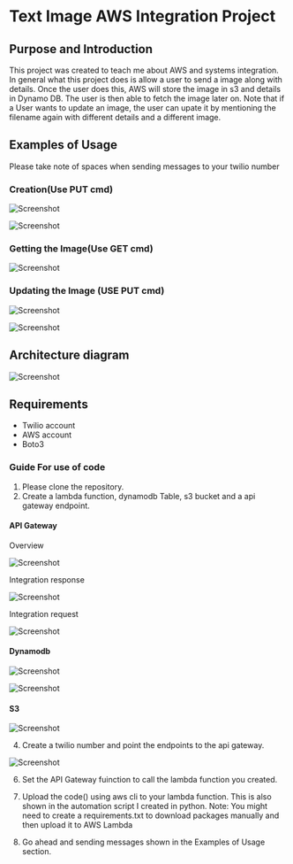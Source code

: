 # Text Image AWS Integration Project


## Purpose and Introduction 
   This project was created to teach me about AWS and systems integration. 
   In general what this project does is allow a user to send a image along with details. Once the user does this, AWS will store the image in s3 and details in Dynamo DB. The user is then able to fetch the image later on. Note that if a User wants to update an image, the user can upate it by mentioning the filename again with different details and a different image.
   
## Examples of Usage
Please take note of spaces when sending messages to your twilio number

### Creation(Use PUT cmd)

![Screenshot](images/create_1.png)

![Screenshot](images/create_2.png)

### Getting the Image(Use GET cmd)

![Screenshot](images/GET.png)

### Updating the Image (USE PUT cmd)

![Screenshot](images/Update_1.png)

![Screenshot](images/Update_2.png)


## Architecture diagram 
![Screenshot](images/ImageFetchNoLex.png)

## Requirements
* Twilio account 
* AWS account
* Boto3

### Guide For use of code 
1) Please clone the repository.
2) Create a lambda function, dynamodb Table, s3 bucket and a api gateway endpoint.

#### API Gateway 
Overview

![Screenshot](images/ImageFetchNoLex.png)

Integration response

![Screenshot](images/integration_response.png)

Integration request

![Screenshot](images/integration_request.png)

#### Dynamodb

![Screenshot](images/dynamodb.png)

![Screenshot](images/dynamodb_2.jpg)

#### S3

![Screenshot](images/s3.png)

4) Create a twilio number and point the endpoints to the api gateway. 

![Screenshot](images/twilio_number.png)


6) Set the API Gateway fuinction to call the lambda function you created.
7) Upload the code() using aws cli to your lambda function. This is also shown in the automation script I created in python. Note: You might need to create a requirements.txt to download packages manually and then upload it to AWS Lambda

9) Go ahead and sending messages shown in the Examples of Usage section.

